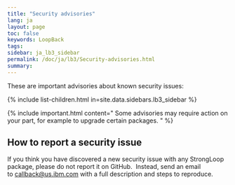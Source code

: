 ```yaml
---
title: "Security advisories"
lang: ja
layout: page
toc: false
keywords: LoopBack
tags:
sidebar: ja_lb3_sidebar
permalink: /doc/ja/lb3/Security-advisories.html
summary:
---
```


These are important advisories about known security issues:

{% include list-children.html in=site.data.sidebars.lb3_sidebar %}

{% include important.html content="
Some advisories may require action on your part, for example to upgrade certain packages.
" %}

## How to report a security issue

If you think you have discovered a new security issue with any StrongLoop package, please do not report it on GitHub.  Instead, send an email to [callback@us.ibm.com](mailto:callback@us.ibm.com) with a full description and steps to reproduce.
